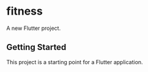 # fitness

A new Flutter project.

## Getting Started

This project is a starting point for a Flutter application.

